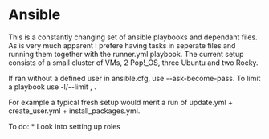 # Ansible
This is a constantly changing set of ansible playbooks and dependant files. As is very much apparent I prefere having tasks in seperate files and running them together with the runner.yml playbook.
The current setup consists of a small cluster of VMs, 2 Pop!_OS, three Ubuntu and two Rocky.

If ran without a defined user in ansible.cfg, use --ask-become-pass. To limit a playbook use -l/--limit <host>, <group>.

For example a typical fresh setup would merit a run of update.yml + create_user.yml + install_packages.yml.



To do:
    * Look into setting up roles

